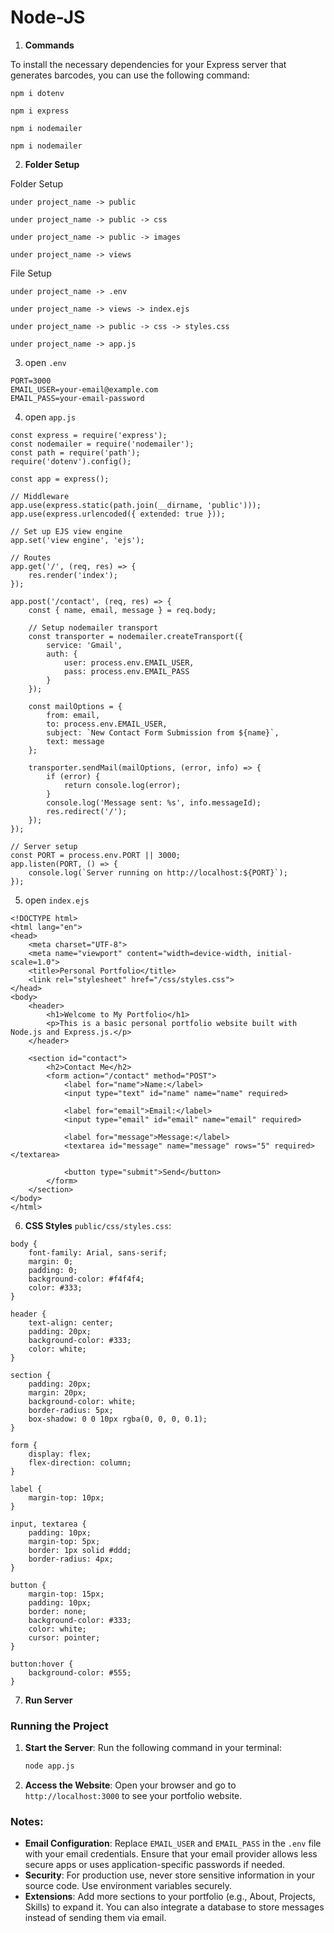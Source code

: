 # Node-JS
 
1. **Commands**

To install the necessary dependencies for your Express server that generates barcodes, you can use the following command:

```
npm i dotenv
```

```
npm i express 
```

```
npm i nodemailer 
```

```
npm i nodemailer 
```

2. **Folder Setup**

Folder Setup

```
under project_name -> public

```

```
under project_name -> public -> css
```

```
under project_name -> public -> images
```

```
under project_name -> views
```

File Setup

```
under project_name -> .env
```

```
under project_name -> views -> index.ejs
```

```
under project_name -> public -> css -> styles.css
```

```
under project_name -> app.js
```

3. open `.env`

```
PORT=3000
EMAIL_USER=your-email@example.com
EMAIL_PASS=your-email-password
```

4. open `app.js`

```
const express = require('express');
const nodemailer = require('nodemailer');
const path = require('path');
require('dotenv').config();

const app = express();

// Middleware
app.use(express.static(path.join(__dirname, 'public')));
app.use(express.urlencoded({ extended: true }));

// Set up EJS view engine
app.set('view engine', 'ejs');

// Routes
app.get('/', (req, res) => {
    res.render('index');
});

app.post('/contact', (req, res) => {
    const { name, email, message } = req.body;

    // Setup nodemailer transport
    const transporter = nodemailer.createTransport({
        service: 'Gmail',
        auth: {
            user: process.env.EMAIL_USER,
            pass: process.env.EMAIL_PASS
        }
    });

    const mailOptions = {
        from: email,
        to: process.env.EMAIL_USER,
        subject: `New Contact Form Submission from ${name}`,
        text: message
    };

    transporter.sendMail(mailOptions, (error, info) => {
        if (error) {
            return console.log(error);
        }
        console.log('Message sent: %s', info.messageId);
        res.redirect('/');
    });
});

// Server setup
const PORT = process.env.PORT || 3000;
app.listen(PORT, () => {
    console.log(`Server running on http://localhost:${PORT}`);
});
```

5. open `index.ejs`

```
<!DOCTYPE html>
<html lang="en">
<head>
    <meta charset="UTF-8">
    <meta name="viewport" content="width=device-width, initial-scale=1.0">
    <title>Personal Portfolio</title>
    <link rel="stylesheet" href="/css/styles.css">
</head>
<body>
    <header>
        <h1>Welcome to My Portfolio</h1>
        <p>This is a basic personal portfolio website built with Node.js and Express.js.</p>
    </header>

    <section id="contact">
        <h2>Contact Me</h2>
        <form action="/contact" method="POST">
            <label for="name">Name:</label>
            <input type="text" id="name" name="name" required>

            <label for="email">Email:</label>
            <input type="email" id="email" name="email" required>

            <label for="message">Message:</label>
            <textarea id="message" name="message" rows="5" required></textarea>

            <button type="submit">Send</button>
        </form>
    </section>
</body>
</html>
```

6. **CSS Styles** `public/css/styles.css`:

```
body {
    font-family: Arial, sans-serif;
    margin: 0;
    padding: 0;
    background-color: #f4f4f4;
    color: #333;
}

header {
    text-align: center;
    padding: 20px;
    background-color: #333;
    color: white;
}

section {
    padding: 20px;
    margin: 20px;
    background-color: white;
    border-radius: 5px;
    box-shadow: 0 0 10px rgba(0, 0, 0, 0.1);
}

form {
    display: flex;
    flex-direction: column;
}

label {
    margin-top: 10px;
}

input, textarea {
    padding: 10px;
    margin-top: 5px;
    border: 1px solid #ddd;
    border-radius: 4px;
}

button {
    margin-top: 15px;
    padding: 10px;
    border: none;
    background-color: #333;
    color: white;
    cursor: pointer;
}

button:hover {
    background-color: #555;
}
```

7. **Run Server**
### Running the Project

1. **Start the Server**:
   Run the following command in your terminal:

   ```bash
   node app.js
   ```

2. **Access the Website**:
   Open your browser and go to `http://localhost:3000` to see your portfolio website.

### Notes:

- **Email Configuration**: Replace `EMAIL_USER` and `EMAIL_PASS` in the `.env` file with your email credentials. Ensure that your email provider allows less secure apps or uses application-specific passwords if needed.
- **Security**: For production use, never store sensitive information in your source code. Use environment variables securely.
- **Extensions**: Add more sections to your portfolio (e.g., About, Projects, Skills) to expand it. You can also integrate a database to store messages instead of sending them via email.